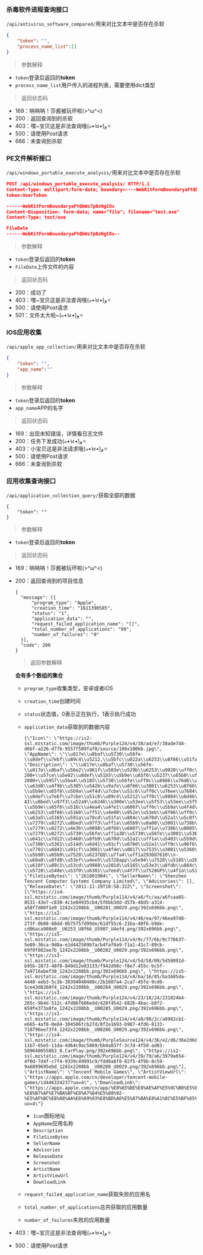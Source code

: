 ### 杀毒软件进程查询接口

`/api/antivirus_software_compared/`用来对比文本中是否存在杀软

```json
{
	"token": "",
	"process_name_list":[]
}
```

>参数解释

- `token`登录后返回的**token**
- `process_name_list`用户传入的进程列表，需要使用dict类型

> 返回状态码

- 169：呐呐呐！莎酱被玩坏啦(>^ω^<)
- 200：返回查询到的杀软
- 403：嘿~宝贝这是非法查询哦(๑•̀ㅂ•́)و✧
- 500：请使用Post请求
- 666：未查询到杀软

### PE文件解析接口

`/api/windows_portable_execute_analysis/`用来对比文本中是否存在杀软

```json
POST /api/windows_portable_execute_analysis/ HTTP/1.1
Content-Type: multipart/form-data; boundary=----WebKitFormBoundaryaFtQbWz7pBzNgCOv
token:UserToken

------WebKitFormBoundaryaFtQbWz7pBzNgCOv
Content-Disposition: form-data; name="file"; filename="test.exe"
Content-Type: text/exe

FileDate
------WebKitFormBoundaryaFtQbWz7pBzNgCOv--
```

>参数解释

- `token`登录后返回的**token**
- `FileDate`上传文件的内容

> 返回状态码

- 200：成功了
- 403：嘿~宝贝这是非法查询哦(๑•̀ㅂ•́)و✧
- 500：请使用Post请求
- 501：文件太大啦~(๑•̀ㅂ•́)و✧

### IOS应用收集

`/api/apple_app_collection/`用来对比文本中是否存在杀软

```json
{
	"token": "",
	"app_name":""
}
```

>参数解释

- `token`登录后返回的**token**
- `app_name`APP的名字

> 返回状态码

- 169：出现未知错误，详情看日志文件
- 200：任务下发成功(๑•̀ㅂ•́)و✧
- 403：小宝贝这是非法请求哦(๑•̀ㅂ•́)و✧
- 500：请使用Post请求
- 666：未查询到杀软

### 应用收集查询接口

`/api/application_collection_query/`获取全部的数据

```
{
	"token": ""
}
```

>参数解释

- `token`登录后返回的**token**

> 返回状态码

- 169：呐呐呐！莎酱被玩坏啦(>^ω^<)

- 200：返回查询到的项目信息

  ```
  {
  	"message": [{
  		"program_type": "Apple",
  		"creation_time": "1611390585",
  		"status": "1",
  		"application_data": "",
  		"request_failed_application_name": "[]",
  		"total_number_of_applications": "99",
  		"number_of_failures": "0"
  	}],
  	"code": 200
  }
  ```

  > 返回参数解释

  **会有多个数组的集合**

  - `program_type`收集类型，安卓或者iOS

  - `creation_time`创建时间

  - `status`状态值，0表示正在执行，1表示执行成功

  - `application_data`获取到的数据内容

    ```
    {\"Icon\": \"https://is2-ssl.mzstatic.com/image/thumb/Purple124/v4/38/ad/e7/38ade7d4-d6bf-a226-d77b-9557f589faf0/source/100x100bb.jpg\", \"AppName\": \"\\u817e\\u8baf\\u5730\\u56fe-\\u8def\\u7ebf\\u89c4\\u5212,\\u5bfc\\u822a\\u6253\\u8f66\\u51fa\\u884c\\u5fc5\\u5907\", \"Description\": \"\\u817e\\u8baf\\u5730\\u56fe-\\u817e\\u8baf\\u56e2\\u961f\\u503e\\u529b\\u6253\\u9020\\uff0c\\u4ebf\\u4e07\\u7528\\u6237\\u4fe1\\u8d56\\u7684\\u51fa\\u884c\\u5bfc\\u822a\\u5fc5\\u5907\\u5e94\\u7528\\uff01\\n\\u3010\\u6d77\\u91cf\\u6570\\u636e\\u3011\\n-200+\\u57ce\\u5e02\\u8def\\u51b5\\u5b9e\\u65f6\\u5237\\u65b0\\uff0c\\u62e5\\u5835\\u65e9\\u77e5\\u9053\\u3002\\n-2000+\\u5957\\u5ba4\\u5185\\u5730\\u56fe\\uff0c\\u8986\\u76d6\\u5404\\u5927\\u673a\\u573a\\u3001\\u706b\\u8f66\\u7ad9\\u3001\\u4e3b\\u6d41\\u5546\\u573a\\u3002\\n\\u3010\\u7cbe\\u51c6\\u5bfc\\u822a\\u3011\\n-\\u63d0\\u4f9b\\u5305\\u542b\\u9a7e\\u8f66\\u3001\\u6253\\u8f66\\u3001\\u516c\\u4ea4\\u3001\\u6b65\\u884c\\u3001\\u9a91\\u884c\\u7b49\\u51fa\\u884c\\u65b9\\u5f0f\\u7684\\u667a\\u80fd\\u89c4\\u5212\\u65b9\\u6848\\u548c\\u7cbe\\u51c6\\u667a\\u80fd\\u5bfc\\u822a\\u3002\\u7efc\\u5408\\u8fd0\\u7528\\u5927\\u6570\\u636e\\u3001\\u7b97\\u529b\\u548c\\u7b97\\u6cd5\\u80fd\\u529b\\uff0c\\u63d0\\u5347\\u7528\\u6237\\u7684\\u51fa\\u884c\\u6548\\u7387\\u3002\\n-\\u5b9e\\u65f6\\u5b9a\\u4f4d\\u7cbe\\u51c6\\uff0c\\u76ee\\u7684\\u5730\\u8be6\\u7ec6\\u4f4d\\u7f6e\\u5f15\\u5bfc\\uff0c\\u63d0\\u4f9b\\u591a\\u79cd\\u51fa\\u884c\\u65b9\\u5f0f\\u7ec4\\u5408\\u7684\\u65b9\\u6848\\uff0c\\u884c\\u4e1a\\u9886\\u5148\\u7684AR\\u5b9e\\u666f\\u6b65\\u884c\\u5bfc\\u822a\\uff0c\\u66f4\\u4f18\\u7cbe\\u51c6\\u670d\\u52a1\\u8986\\u76d6\\u5168\\u7a0b\\u3002\\n\\u3010\\u8def\\u7ebf\\u89c4\\u5212\\u3011\\n-\\u8def\\u7ebf\\u7cbe\\u51c6\\u89c4\\u5212\\uff0c\\u9884\\u6d4b\\u51fa\\u884c\\u8def\\u51b5\\u4e0e\\u8017\\u65f6\\uff0c\\u51c6\\u786e\\u9884\\u4f30\\u5230\\u8fbe\\u65f6\\u95f4\\u3002\\u63d0\\u4f9b\\u8def\\u51b5\\u5b9e\\u65f6\\u5237\\u65b0\\uff0c\\u63a8\\u8350\\u66f4\\u4f18\\u901a\\u884c\\u8def\\u7ebf\\uff0c\\u5b9e\\u65f6\\u8eb2\\u907f\\u62e5\\u5835\\u3002\\n-AI\\u8bed\\u97f3\\u52a9\\u624b\\u300e\\u53ee\\u5f53\\u53ee\\u5f53\\u300f\\u667a\\u80fd\\u63a8\\u8350\\u7ebf\\u8def\\uff0c\\u8bed\\u97f3\\u5168\\u65b9\\u4f4d\\u4ea4\\u4e92\\uff0c\\u5bfc\\u822a\\u4e2d\\u540c\\u6b65\\u652f\\u6301\\u66f4\\u6539\\u76ee\\u7684\\u5730\\u3001\\u5237\\u65b0\\u8def\\u7ebf\\u3001\\u8def\\u51b5\\u67e5\\u8be2\\u3002\\n- \\u5b9e\\u65f6\\u516c\\u4ea4\\u4fe1\\u606f\\uff0c\\u5b9a\\u4f4d\\u516c\\u4ea4\\u8f66\\u7684\\u5b9e\\u65f6\\u4f4d\\u7f6e\\uff0c\\u7cbe\\u51c6\\u8ba1\\u7b97\\u5230\\u7ad9\\u65f6\\u95f4\\uff0c\\u516c\\u4ea4\\u62e5\\u6324\\u7a0b\\u5ea6\\u5b9e\\u65f6\\u663e\\u793a\\u3002\\n\\u3010\\u51fa\\u884c\\u670d\\u52a1\\u3011\\n-\\u6253\\u8f66\\u5168\\u7f51\\u4e00\\u952e\\u53eb\\u8f66\\uff0c\\u591a\\u79cd\\u8f66\\u578b\\u540c\\u65f6\\u547c\\u53eb\\uff0c\\u66f4\\u5feb\\u51fa\\u53d1\\uff0c\\u805a\\u5408\\u591a\\u4e2a\\u6253\\u8f66\\u5e73\\u53f0\\uff0c\\u4ef7\\u683c\\u900f\\u660e\\u3002\\n-\\u63a5\\u5165\\u591a\\u79cd\\u51fa\\u884c\\u670d\\u52a1\\u5c0f\\u7a0b\\u5e8f\\uff0c\\u53ef\\u4ee5\\u5728\\u7aef\\u5185\\u9884\\u5b9a\\u706b\\u8f66\\u7968\\u3001\\u98de\\u673a\\u7968\\u3001\\u6c7d\\u8f66\\u7968\\u3001\\u65e0\\u9700\\u518d\\u6253\\u5f00\\u591a\\u4e2aApp\\uff0c\\u514d\\u53bb\\u7e41\\u7410\\u64cd\\u4f5c\\uff0c\\u4e3a\\u51fa\\u6e38\\u63d0\\u4f9b\\u66f4\\u591a\\u4fbf\\u5229\\u9009\\u62e9\\u3002\\n\\u3010\\u7279\\u8272\\u670d\\u52a1\\u3011\\n-\\u7279\\u8272\\u8bed\\u97f3\\uff1a\\u65b9\\u8a00\\u3001\\u738b\\u8005\\u8363\\u8000\\u82f1\\u96c4\\u8bed\\u97f3\\u3001\\u548c\\u5e73\\u7cbe\\u82f1\\u8bed\\u97f3\\u3001DNF\\u8d5b\\u5229\\u4e9a\\u8bed\\u97f3\\n-\\u7279\\u8272\\u4e3b\\u9898\\u8f66\\u6807\\uff1a\\u738b\\u8005\\u8363\\u8000\\u3001\\u548c\\u5e73\\u7cbe\\u82f1\\u3001\\u8dd1\\u8dd1\\u5361\\u4e01\\u8f66\\n-\\u7279\\u8272\\u5730\\u56fe\\uff1a3D\\u5730\\u56fe\\u3001\\u536b\\u661f\\u5730\\u56fe\\u3001\\u8857\\u666f\\u5730\\u56fe\\u3001\\u666f\\u533a\\u624b\\u7ed8\\u5730\\u56fe\\n-\\u641c\\u7d22\\u5468\\u8fb9\\u670d\\u52a1\\uff1a\\u5403\\u559d\\u73a9\\u4e50\\u3001\\u4f4f\\u5bbf\\u65c5\\u884c\\u4e00\\u5e94\\u4ff1\\u5168\\n-\\u738b\\u5361\\u514d\\u6d41\\u91cf\\u670d\\u52a1\\uff0c\\u96f6\\u6d41\\u91cf\\u4e5f\\u53ef\\u5bfc\\u822a\\n\\u3010\\u6027\\u80fd\\u4f18\\u826f\\u3011\\n-\\u7701\\u6d41\\u91cf\\u3001\\u4f4e\\u8017\\u7535\\u3001\\u5360\\u7528\\u7a7a\\u95f4\\u5c0f\\uff0c\\u64cd\\u4f5c\\u7b80\\u5355\\u3001\\u754c\\u9762\\u7f8e\\u89c2\\n\\u3010\\u8054\\u7cfb\\u6211\\u4eec\\u3011\\n-\\u5b98\\u65b9\\u7528\\u6237QQ\\u7fa4\\uff1a293687610\\n-\\u60a8\\u8fd8\\u53ef\\u4ee5\\u5728app\\u5e94\\u7528\\u5185\\u201c\\u8bbe\\u7f6e-\\u610f\\u89c1\\u53cd\\u9988\\u201d\\u5165\\u53e3\\u8fdb\\u884c\\u53cd\\u9988\\uff0c\\u6211\\u4eec\\u4f1a\\u53ca\\u65f6\\u5904\\u7406\\u60a8\\u7684\\u95ee\\u9898\\n-\\u5728\\u540e\\u53f0\\u6301\\u7eed\\u4f7f\\u7528GPS\\u4f1a\\u51cf\\u5c11\\u7535\\u6c60\\u7eed\\u822a\\u65f6\\u957f\", \"FileSizeBytes\": \"261801984\", \"SellerName\": \"Shenzhen Tencent Computer Systems Company Limited\", \"Advisories\": [], \"ReleaseDate\": \"2011-11-29T10:58:32Z\", \"Screenshot\": [\"https://is4-ssl.mzstatic.com/image/thumb/Purple114/v4/a6/fc/aa/a6fcaa65-8531-43e7-c830-4c1e04935cb4/5f6bb3dd-d57b-48d5-a314-a58f7d80f1e9_1242x2208bb__U00281_U0029.png/392x696bb.png\", \"https://is2-ssl.mzstatic.com/image/thumb/Purple114/v4/46/ea/97/46ea97d0-273f-0b08-60dd-0b75757d99de/61df55c6-21ba-40f6-b9de-cd06aca908e9__U6253_U8f66_U5907_U4efd.png/392x696bb.png\", \"https://is5-ssl.mzstatic.com/image/thumb/Purple114/v4/9c/77/6b/9c776b37-5e89-36ca-9d8a-e1d442509b7a/b4faf0a9-f1a1-41c7-89cb-69f0f882ae7b_1242x2208bb__U00282_U0029.png/392x696bb.png\", \"https://is3-ssl.mzstatic.com/image/thumb/Purple124/v4/5d/58/09/5d58091d-b95b-2873-48f8-849d12e03133/f942d90c-f8e7-455c-bc5f-7a9716abef38_1242x2208bb.png/392x696bb.png\", \"https://is5-ssl.mzstatic.com/image/thumb/Purple114/v4/ba/16/85/ba1685da-4440-eeb3-5c3b-30394040488c/2b1607a4-2ca7-45fe-9cd0-5ce43d8260f4_1242x2208bb__U00284_U0029.png/392x696bb.png\", \"https://is3-ssl.mzstatic.com/image/thumb/Purple124/v4/23/18/24/231824b4-265c-9b4d-512c-4fd86f686edd/428f4542-6826-4bac-b8f2-659fe373a8fa_1242x2208bb__U00285_U0029.png/392x696bb.png\", \"https://is1-ssl.mzstatic.com/image/thumb/Purple114/v4/a8/98/2c/a8982cb1-e665-4af8-0e84-304506fcb27d/8f2e1693-b987-4fd6-8133-718796ee73f4_1242x2208bb__U00286_U0029.png/392x696bb.png\", \"https://is4-ssl.mzstatic.com/image/thumb/PurpleSource124/v4/36/e2/d6/36e2d6db-11b7-65e5-11da-4d64c9ac5869/bb4a837f-3c7d-4f50-ad83-5896400550b3_8.CarPlay.png/392x696bb.png\", \"https://is2-ssl.mzstatic.com/image/thumb/Purple124/v4/39/79/a6/3979a654-4f0d-7d4f-c7f4-9339c49991c9/fdd0a8f8-02f5-4f9b-8c59-9a6899695ebd_1242x2208bb__U00288_U0029.png/392x696bb.png\"], \"ArtistName\": \"Tencent Mobile Games\", \"ArtistViewUrl\": \"https://apps.apple.com/cn/developer/tencent-mobile-games/id446324237?uo=4\", \"DownloadLink\": \"https://apps.apple.com/cn/app/%E8%85%BE%E8%AE%AF%E5%9C%B0%E5%9B%BE-%E8%B7%AF%E7%BA%BF%E8%A7%84%E5%88%92-%E5%AF%BC%E8%88%AA%E6%89%93%E8%BD%A6%E5%87%BA%E8%A1%8C%E5%BF%85%E5%A4%87/id481623196?uo=4\"}
    ```

    - `Icon`图标地址
    - `AppName`应用名称
    - `Description`
    - `FileSizeBytes`
    - `SellerName`
    - `Advisories`
    - `ReleaseDate`
    - `Screenshot`
    - `ArtistName`
    - `ArtistViewUrl`
    - `DownloadLink`

  - `request_failed_application_name`获取失败的应用名

  - `total_number_of_applications`总共获取的应用数量

  - `number_of_failures`失败的应用数量

- 403：嘿~宝贝这是非法查询哦(๑•̀ㅂ•́)و✧

- 500：请使用Post请求

